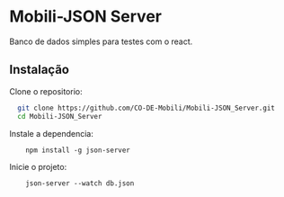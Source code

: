 # Mobili-JSON Server

Banco de dados simples para testes com o react.

## Instalação

Clone o repositorio:

```bash
  git clone https://github.com/CO-DE-Mobili/Mobili-JSON_Server.git
  cd Mobili-JSON_Server
```

Instale a dependencia:

```
    npm install -g json-server
```

Inicie o projeto:

```
    json-server --watch db.json
```